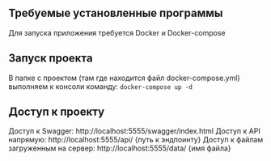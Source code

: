 ## Требуемые установленные программы

Для запуска приложения требуется Docker и Docker-compose

## Запуск проекта

В папке с проектом (там где находится файл docker-compose.yml) выполняем к консоли команду:
``
docker-compose up -d
``

## Доступ к проекту

Доступ к Swagger: http://localhost:5555/swagger/index.html
Доступ к API напрямую: http://localhost:5555/api/ {путь к эндпоинту}
Доступ к файлам загруженным на сервер: http://localhost:5555/data/ {имя файла}